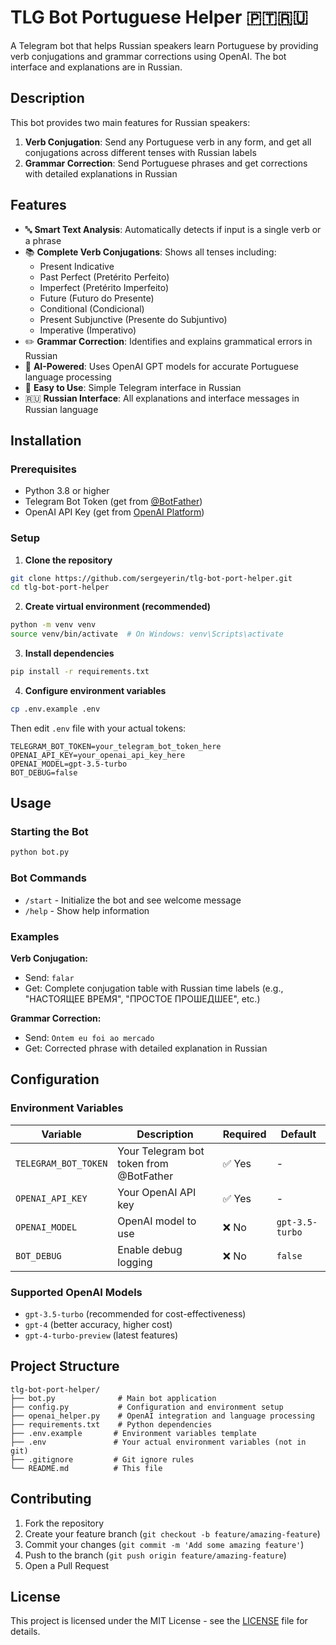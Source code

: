 # TLG Bot Portuguese Helper 🇵🇹🇷🇺

A Telegram bot that helps Russian speakers learn Portuguese by providing verb conjugations and grammar corrections using OpenAI. The bot interface and explanations are in Russian.

## Description

This bot provides two main features for Russian speakers:
1. **Verb Conjugation**: Send any Portuguese verb in any form, and get all conjugations across different tenses with Russian labels
2. **Grammar Correction**: Send Portuguese phrases and get corrections with detailed explanations in Russian

## Features

- 🔤 **Smart Text Analysis**: Automatically detects if input is a single verb or a phrase
- 📚 **Complete Verb Conjugations**: Shows all tenses including:
  - Present Indicative
  - Past Perfect (Pretérito Perfeito)
  - Imperfect (Pretérito Imperfeito)
  - Future (Futuro do Presente)
  - Conditional (Condicional)
  - Present Subjunctive (Presente do Subjuntivo)
  - Imperative (Imperativo)
- ✏️ **Grammar Correction**: Identifies and explains grammatical errors in Russian
- 🤖 **AI-Powered**: Uses OpenAI GPT models for accurate Portuguese language processing
- 📱 **Easy to Use**: Simple Telegram interface in Russian
- 🇷🇺 **Russian Interface**: All explanations and interface messages in Russian language

## Installation

### Prerequisites

- Python 3.8 or higher
- Telegram Bot Token (get from [@BotFather](https://t.me/BotFather))
- OpenAI API Key (get from [OpenAI Platform](https://platform.openai.com/api-keys))

### Setup

1. **Clone the repository**
```bash
git clone https://github.com/sergeyerin/tlg-bot-port-helper.git
cd tlg-bot-port-helper
```

2. **Create virtual environment (recommended)**
```bash
python -m venv venv
source venv/bin/activate  # On Windows: venv\Scripts\activate
```

3. **Install dependencies**
```bash
pip install -r requirements.txt
```

4. **Configure environment variables**
```bash
cp .env.example .env
```
Then edit `.env` file with your actual tokens:
```env
TELEGRAM_BOT_TOKEN=your_telegram_bot_token_here
OPENAI_API_KEY=your_openai_api_key_here
OPENAI_MODEL=gpt-3.5-turbo
BOT_DEBUG=false
```

## Usage

### Starting the Bot

```bash
python bot.py
```

### Bot Commands

- `/start` - Initialize the bot and see welcome message
- `/help` - Show help information

### Examples

**Verb Conjugation:**
- Send: `falar`
- Get: Complete conjugation table with Russian time labels (e.g., "НАСТОЯЩЕЕ ВРЕМЯ", "ПРОСТОЕ ПРОШЕДШЕЕ", etc.)

**Grammar Correction:**
- Send: `Ontem eu foi ao mercado`
- Get: Corrected phrase with detailed explanation in Russian

## Configuration

### Environment Variables

| Variable | Description | Required | Default |
|----------|-------------|----------|---------|
| `TELEGRAM_BOT_TOKEN` | Your Telegram bot token from @BotFather | ✅ Yes | - |
| `OPENAI_API_KEY` | Your OpenAI API key | ✅ Yes | - |
| `OPENAI_MODEL` | OpenAI model to use | ❌ No | `gpt-3.5-turbo` |
| `BOT_DEBUG` | Enable debug logging | ❌ No | `false` |

### Supported OpenAI Models

- `gpt-3.5-turbo` (recommended for cost-effectiveness)
- `gpt-4` (better accuracy, higher cost)
- `gpt-4-turbo-preview` (latest features)

## Project Structure

```
tlg-bot-port-helper/
├── bot.py              # Main bot application
├── config.py           # Configuration and environment setup
├── openai_helper.py    # OpenAI integration and language processing
├── requirements.txt    # Python dependencies
├── .env.example       # Environment variables template
├── .env               # Your actual environment variables (not in git)
├── .gitignore         # Git ignore rules
└── README.md          # This file
```

## Contributing

1. Fork the repository
2. Create your feature branch (`git checkout -b feature/amazing-feature`)
3. Commit your changes (`git commit -m 'Add some amazing feature'`)
4. Push to the branch (`git push origin feature/amazing-feature`)
5. Open a Pull Request

## License

This project is licensed under the MIT License - see the [LICENSE](LICENSE) file for details.